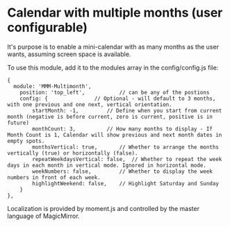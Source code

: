 # Calendar with multiple months (user configurable)

It's purpose is to enable a mini-calendar with as many months as the user wants, assuming screen space is available.

To use this module, add it to the modules array in the config/config.js file:

```
{
  module: 'MMM-Multimonth',
	position: 'top_left', 			// can be any of the postions
	config: { 				// Optional - will default to 3 months, with one previous and one next, vertical orientation. 
		startMonth: -1, 		// Define when you start from current month (negative is before current, zero is current, positive is in future) 
		monthCount: 3, 			// How many months to display - If Month Count is 1, Calendar will show previous and next month dates in empty spots.  
		monthsVertical: true, 		// Whether to arrange the months vertically (true) or horizontally (false).
		repeatWeekdaysVertical: false,	// Whether to repeat the week days in each month in vertical mode. Ignored in horizontal mode.
		weekNumbers: false, 		// Whether to display the week numbers in front of each week.
		highlightWeekend: false, 	// Highlight Saturday and Sunday
	}
},
```

Localization is provided by moment.js and controlled by the master language of MagicMirror.
